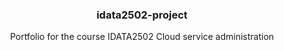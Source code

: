 <h3 align="center">idata2502-project</h3>
<p align="center">Portfolio for the course IDATA2502 Cloud service administration</p>
